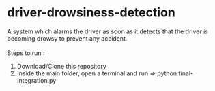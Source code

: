 # driver-drowsiness-detection
A system which alarms the driver as soon as it detects that the driver is becoming drowsy to prevent any accident.
<br/><br/>
Steps to run : <br/>
1) Download/Clone this repository<br/>
2) Inside the main folder, open a terminal and run => python final-integration.py<br/>
